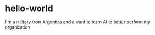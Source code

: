 # hello-world
I'm a military from Argentina and a want to learn AI to better perform my organization


